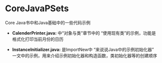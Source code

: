# CoreJavaPSets
Core Java书中和Java基础中的一些代码示例

* **CalenderPrinter.java:** <Core Java>中“对象与类”章节中的 “使用现有类”的示例，功能是格式化打印当前月份的日历

* **InstanceInitializer.java:** 是ImportNew中 “来说说Java中的示例初始化器” 一文中的示例，用来介绍示例初始化器和构造函数，类初始化器等的创建顺序
